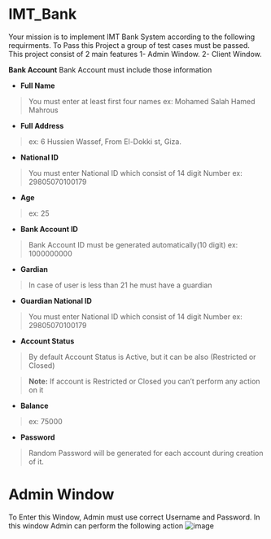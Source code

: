 # IMT_Bank
Your mission is to implement IMT Bank System according to the following
requirments. To Pass this Project a group of test cases must be passed.
This project consist of 2 main features
1- Admin Window.
2- Client Window.

**Bank Account** Bank Account must include those information
* **Full Name**
> You must enter at least first four names ex: Mohamed Salah Hamed Mahrous
* **Full Address**
> ex: 6 Hussien Wassef, From El-Dokki st, Giza.
* **National ID**
> You must enter National ID which consist of 14 digit Number ex: 29805070100179
* **Age**
> ex: 25
* **Bank Account ID**
> Bank Account ID must be generated automatically(10 digit) ex: 1000000000
* **Gardian**
> In case of user is less than 21 he must have a guardian
* **Guardian National ID**
> You must enter National ID which consist of 14 digit Number ex: 29805070100179
* **Account Status**
> By default Account Status is Active, but it can be also (Restricted or Closed)

> **Note:** If account is Restricted or Closed you can’t perform any action on it

* **Balance**
> ex: 75000
* **Password**
> Random Password will be generated for each account during creation of it.

# Admin Window
To Enter this Window, Admin must use correct Username and Password.
In this window Admin can perform the following action
![image](https://user-images.githubusercontent.com/58150666/167312153-dda24a45-557f-4d76-abda-2e1c13fefed3.png)

